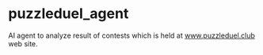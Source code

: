 # puzzleduel_agent
AI agent to analyze result of contests which is held at www.puzzleduel.club web site.
